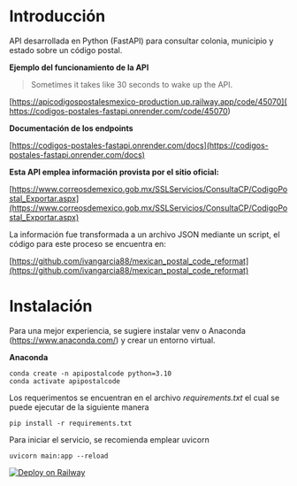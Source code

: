 # Introducción

API desarrollada en Python (FastAPI) para consultar colonia, municipio y estado sobre un código postal.

**Ejemplo del funcionamiento de la API** 
> Sometimes it takes like 30 seconds to wake up the API.

[https://apicodigospostalesmexico-production.up.railway.app/code/45070]( https://codigos-postales-fastapi.onrender.com/code/45070)

**Documentación de los endpoints**

[https://codigos-postales-fastapi.onrender.com/docs](https://codigos-postales-fastapi.onrender.com/docs)

**Esta API emplea información provista por el sitio oficial:**

[https://www.correosdemexico.gob.mx/SSLServicios/ConsultaCP/CodigoPostal_Exportar.aspx](https://www.correosdemexico.gob.mx/SSLServicios/ConsultaCP/CodigoPostal_Exportar.aspx)

La información fue transformada a un archivo JSON mediante un script, el código para este proceso se encuentra en: 

[https://github.com/ivangarcia88/mexican_postal_code_reformat](https://github.com/ivangarcia88/mexican_postal_code_reformat)


# Instalación

Para una mejor experiencia, se sugiere instalar venv o Anaconda (https://www.anaconda.com/) y crear un entorno virtual.

**Anaconda**

```plaintext
conda create -n apipostalcode python=3.10
conda activate apipostalcode
```
Los requerimentos se encuentran en el archivo _requirements.txt_ el cual se puede ejecutar de la siguiente manera

```plaintext
pip install -r requirements.txt
```

Para iniciar el servicio, se recomienda emplear uvicorn

```plaintext
uvicorn main:app --reload
```
[![Deploy on Railway](https://railway.app/button.svg)](https://railway.app/?referralCode=tZwM38)
